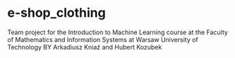# e-shop_clothing
Team project for the Introduction to Machine Learning course at the Faculty of Mathematics and Information Systems at  Warsaw University of Technology
BY Arkadiusz Kniaź and Hubert Kozubek
